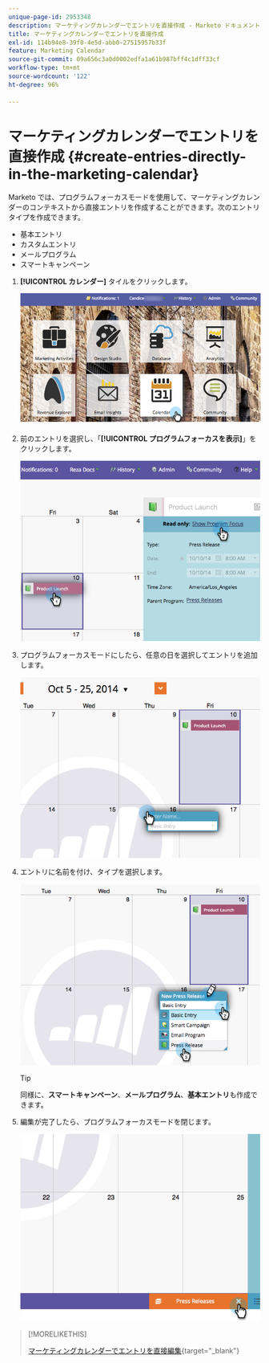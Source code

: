 ```yaml
---
unique-page-id: 2953348
description: マーケティングカレンダーでエントリを直接作成 - Marketo ドキュメント - 製品ドキュメント
title: マーケティングカレンダーでエントリを直接作成
exl-id: 114b94e8-39f0-4e5d-abb0-27515957b33f
feature: Marketing Calendar
source-git-commit: 09a656c3a0d0002edfa1a61b987bff4c1dff33cf
workflow-type: tm+mt
source-wordcount: '122'
ht-degree: 96%

---
```


# マーケティングカレンダーでエントリを直接作成 {#create-entries-directly-in-the-marketing-calendar}

Marketo では、プログラムフォーカスモードを使用して、マーケティングカレンダーのコンテキストから直接エントリを作成することができます。次のエントリタイプを作成できます。

* 基本エントリ
* カスタムエントリ
* メールプログラム
* スマートキャンペーン

1. **[!UICONTROL カレンダー]** タイルをクリックします。

   ![](assets/2017-05-10-15-30-47-2.png)

1. 前のエントリを選択し、「**[!UICONTROL プログラムフォーカスを表示]**」をクリックします。

   ![](assets/image2014-10-20-13-3a7-3a55.png)

1. プログラムフォーカスモードにしたら、任意の日を選択してエントリを追加します。

   ![](assets/image2014-10-20-13-3a8-3a6.png)

1. エントリに名前を付け、タイプを選択します。

   ![](assets/image2014-10-20-13-3a8-3a19.png)

   >[!TIP]
   >
   >同様に、**スマートキャンペーン**、**メールプログラム**、**基本エントリ**&#x200B;も作成できます。

1. 編集が完了したら、プログラムフォーカスモードを閉じます。

   ![](assets/image2014-10-20-13-3a8-3a29.png)

>[!MORELIKETHIS]
>
>[マーケティングカレンダーでエントリを直接編集](/help/marketo/product-docs/core-marketo-concepts/marketing-calendar/working-with-the-calendar/edit-entries-directly-in-the-marketing-calendar.md){target="_blank"}

